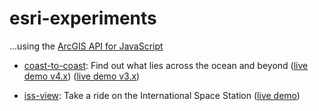 # esri-experiments

...using the [ArcGIS API for JavaScript](https://js.arcgis.com)

- [coast-to-coast](https://github.com/jwasilgeo/esri-experiments/tree/master/coast-to-coast): Find out what lies across the ocean and beyond ([live demo v4.x](https://jwasilgeo.github.com/esri-experiments/coast-to-coast/jsapi4)) ([live demo v3.x](https://jwasilgeo.github.com/esri-experiments/coast-to-coast/jsapi3/?debug=true))

- [iss-view](https://github.com/jwasilgeo/esri-experiments/tree/master/iss-view): Take a ride on the International Space Station ([live demo](http://jwasilgeo.github.com/esri-experiments/iss-view))
